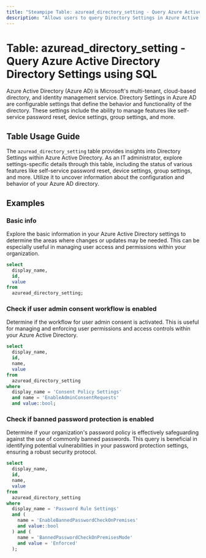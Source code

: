 ```yaml
---
title: "Steampipe Table: azuread_directory_setting - Query Azure Active Directory Directory Settings using SQL"
description: "Allows users to query Directory Settings in Azure Active Directory, specifically the settings that define the behavior and functionality of the directory."
---
```


# Table: azuread_directory_setting - Query Azure Active Directory Directory Settings using SQL

Azure Active Directory (Azure AD) is Microsoft's multi-tenant, cloud-based directory, and identity management service. Directory Settings in Azure AD are configurable settings that define the behavior and functionality of the directory. These settings include the ability to manage features like self-service password reset, device settings, group settings, and more.

## Table Usage Guide

The `azuread_directory_setting` table provides insights into Directory Settings within Azure Active Directory. As an IT administrator, explore settings-specific details through this table, including the status of various features like self-service password reset, device settings, group settings, and more. Utilize it to uncover information about the configuration and behavior of your Azure AD directory.

## Examples

### Basic info
Explore the basic information in your Azure Active Directory settings to determine the areas where changes or updates may be needed. This can be especially useful in managing user access and permissions within your organization.

```sql
select
  display_name,
  id,
  value
from
  azuread_directory_setting;
```

### Check if user admin consent workflow is enabled
Determine if the workflow for user admin consent is activated. This is useful for managing and enforcing user permissions and access controls within your Azure Active Directory.

```sql
select
  display_name,
  id,
  name,
  value
from
  azuread_directory_setting
where
  display_name = 'Consent Policy Settings'
  and name = 'EnableAdminConsentRequests'
  and value::bool;
```

### Check if banned password protection is enabled
Determine if your organization's password policy is effectively safeguarding against the use of commonly banned passwords. This query is beneficial in identifying potential vulnerabilities in your password protection settings, ensuring a robust security protocol.

```sql
select
  display_name,
  id,
  name,
  value
from
  azuread_directory_setting
where
  display_name = 'Password Rule Settings'
  and (
    name = 'EnableBannedPasswordCheckOnPremises'
    and value::bool
  ) and (
    name = 'BannedPasswordCheckOnPremisesMode'
    and value = 'Enforced'
  );
```